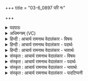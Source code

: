 +++
title = "03-6_0897 परि नः"

+++
<details><summary>पदपाठः</summary>

प꣡रि꣢꣯। नः꣣। शर्मय꣡न्त्या꣢। धा꣡र꣢꣯या। सो꣣म। विश्व꣡तः꣢। स꣡र꣢꣯। र꣣सा꣢। इ꣣व। विष्ट꣡प꣢म्। ८९७।
</details>

<details><summary>अधिमन्त्रम् (VC)</summary>

- पवमानः सोमः
- मेध्यातिथिः काण्वः
- गायत्री
- षड्जः
</details>

<details><summary>हिन्दी : आचार्य रामनाथ वेदालंकार - विषयः</summary>

अगले मन्त्र में परमात्मा तथा आचार्य से प्रार्थना की गयी है।
</details>

<details><summary>हिन्दी : आचार्य रामनाथ वेदालंकार - पदार्थः</summary>

पदार्थान्वय -  हे (सोम) रसागार परमात्मन् वा आचार्य ! आप (शर्मयन्त्या) सुख देनेवाली (धारया) अध्यात्मप्रकाश की धारा वा ज्ञान की धारा के साथ (विश्वतः) सब ओर से (नः) हमें (परि सर) प्राप्त हों। (रसा इव) जैसे रसीली वर्षा (विष्टपम्) भूलोक को प्राप्त होती है ॥६॥ यहाँ उपमालङ्कार है। ‘सरा, रसे’ में वृत्त्यनुप्रास है ॥६॥
</details>

<details><summary>हिन्दी : आचार्य रामनाथ वेदालंकार - भावार्थः</summary>

भावार्थ -  जैसे बादल में से पर्वतों पर हुई वर्षा नदीरूप में भूमि के प्रदेशों को सींचती हुई समुद्र को प्राप्त होती है, वैसे ही परमात्मा वा आचार्य से निकली हुई अन्तःप्रकाश की धारा मन, बुद्धि आदियों को सींचती हुई जीवात्मा को प्राप्त होती है ॥६॥ इस खण्ड में परमेश्वर और उपासक, परमेश्वर और उसके रचे हुए सूर्य एवं परमात्मा और आचार्य का विषय वर्णित होने से इस खण्ड की पूर्व खण्ड के साथ सङ्गति है ॥ पञ्चम अध्याय में पञ्चम खण्ड समाप्त ॥
</details>

<details><summary>संस्कृत : आचार्य रामनाथ वेदालंकार - विषयः</summary>

अथ परमात्माऽऽचार्यश्च प्रार्थ्यते।
</details>

<details><summary>संस्कृत : आचार्य रामनाथ वेदालंकार - पदार्थः</summary>

पदार्थान्वय -  हे (सोम) रसागार परमात्मन् आचार्य वा ! त्वम् (शर्मयन्त्या) सुखयन्त्या (धारया) अध्यात्मप्रकाशधारया ज्ञानधारया वा सह (विश्वतः) सर्वतः (नः) अस्मान् (परि सर) परिप्राप्नुहि। [सृ गतौ। संहितायां द्व्यचोऽतस्तिङः। अ० ६।३।१३५ इत्यनेन दीर्घः।] (रसा इव) रसमयी वृष्टिः यथा (विष्टपम्) भूलोकं प्राप्नोति तथा ॥६॥ अत्रोपमालङ्कारः। ‘सरा, रसे’ इत्यत्र वृत्त्यनुप्रासः ॥६॥
</details>

<details><summary>संस्कृत : आचार्य रामनाथ वेदालंकार - भावार्थः</summary>

भावार्थ -  यथा पर्जन्यात् पर्वतेषु जाता वृष्टिर्नदीरूपेण भूप्रदेशान् सिञ्चन्ती समुद्रं प्राप्नोति तथैव परमात्मन आचार्याद् वा निःसृतान्तःप्रकाशधारा ब्रह्मानन्दधारा ज्ञानधारा वा मनोबुद्ध्यादीन् सिञ्चन्ती जीवात्मानं प्राप्नोति ॥६॥ अस्मिन् खण्डे परमेश्वरोपासकयोः परमेश्वरतद्रचितसूर्ययोः, परमात्माचार्ययोश्च विषयस्य वर्णनादेतत्खण्डस्य पूर्वखण्डेन सह संगतिरस्ति ॥
</details>

<details><summary>संस्कृत : आचार्य रामनाथ वेदालंकार - पादटिप्पनी</summary>

टिप्पनी -   १. ऋ० ९।४१।६।
</details>